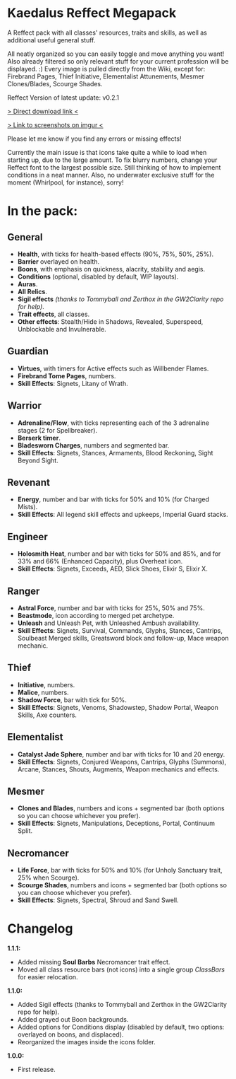 # Kaedalus Reffect Megapack
 A Reffect pack with all classes' resources, traits and skills, as well as additional useful general stuff.

All neatly organized so you can easily toggle and move anything you want! Also already filtered so only relevant stuff for your current profession will be displayed. :)
Every image is pulled directly from the Wiki, except for: Firebrand Pages, Thief Initiative, Elementalist Attunements, Mesmer Clones/Blades, Scourge Shades.

Reffect Version of latest update: v0.2.1

[> Direct download link <](https://github.com/Kaedalus/Kaedalus-Reffect-Megapack/releases/download/v1.1.0/Kaedalus-Reffect-Megapack.zip)

[> Link to screenshots on imgur <](https://imgur.com/a/AKNGE3r)

Please let me know if you find any errors or missing effects!

Currently the main issue is that icons take quite a while to load when starting up, due to the large amount.
To fix blurry numbers, change your Reffect font to the largest possible size.
Still thinking of how to implement conditions in a neat manner. Also, no underwater exclusive stuff for the moment (Whirlpool, for instance), sorry!

# In the pack:

## General
- **Health**, with ticks for health-based effects (90%, 75%, 50%, 25%).
- **Barrier** overlayed on health.
- **Boons**, with emphasis on quickness, alacrity, stability and aegis.
- **Conditions** (optional, disabled by default, WIP layouts).
- **Auras**.
- **All Relics**.
- **Sigil effects** _(thanks to Tommyball and Zerthox in the GW2Clarity repo for help)_.
- **Trait effects**, all classes.
- **Other effects**: Stealth/Hide in Shadows, Revealed, Superspeed, Unblockable and Invulnerable.

## Guardian
- **Virtues**, with timers for Active effects such as Willbender Flames.
- **Firebrand Tome Pages**, numbers.
- **Skill Effects**: Signets, Litany of Wrath.

## Warrior
- **Adrenaline/Flow**, with ticks representing each of the 3 adrenaline stages (2 for Spellbreaker).
- **Berserk timer**.
- **Bladesworn Charges**, numbers and segmented bar.
- **Skill Effects**: Signets, Stances, Armaments, Blood Reckoning, Sight Beyond Sight.

## Revenant
- **Energy**, number and bar with ticks for 50% and 10% (for Charged Mists).
- **Skill Effects**: All legend skill effects and upkeeps, Imperial Guard stacks.

## Engineer
- **Holosmith Heat**, number and bar with ticks for 50% and 85%, and for 33% and 66% (Enhanced Capacity), plus Overheat icon.
- **Skill Effects**: Signets, Exceeds, AED, Slick Shoes, Elixir S, Elixir X.

## Ranger
- **Astral Force**, number and bar with ticks for 25%, 50% and 75%.
- **Beastmode**, icon according to merged pet archetype.
- **Unleash** and Unleash Pet, with Unleashed Ambush availability.
- **Skill Effects**: Signets, Survival, Commands, Glyphs, Stances, Cantrips, Soulbeast Merged skills, Greatsword block and follow-up, Mace weapon mechanic.

## Thief
- **Initiative**, numbers.
- **Malice**, numbers.
- **Shadow Force**, bar with tick for 50%.
- **Skill Effects**: Signets, Venoms, Shadowstep, Shadow Portal, Weapon Skills, Axe counters.

## Elementalist
- **Catalyst Jade Sphere**, number and bar with ticks for 10 and 20 energy.
- **Skill Effects**: Signets, Conjured Weapons, Cantrips, Glyphs (Summons), Arcane, Stances, Shouts, Augments, Weapon mechanics and effects.

## Mesmer
- **Clones and Blades**, numbers and icons + segmented bar (both options so you can choose whichever you prefer).
- **Skill Effects**: Signets, Manipulations, Deceptions, Portal, Continuum Split.

## Necromancer
- **Life Force**, bar with ticks for 50% and 10% (for Unholy Sanctuary trait, 25% when Scourge).
- **Scourge Shades**, numbers and icons + segmented bar (both options so you can choose whichever you prefer).
- **Skill Effects**: Signets, Spectral, Shroud and Sand Swell.

# Changelog
**1.1.1:**
- Added missing **Soul Barbs** Necromancer trait effect.
- Moved all class resource bars (not icons) into a single group _ClassBars_ for easier relocation.

**1.1.0:**
- Added Sigil effects (thanks to Tommyball and Zerthox in the GW2Clarity repo for help).
- Added grayed out Boon backgrounds.
- Added options for Conditions display (disabled by default, two options: overlayed on boons, and displaced).
- Reorganized the images inside the icons folder.

**1.0.0:**
- First release.
